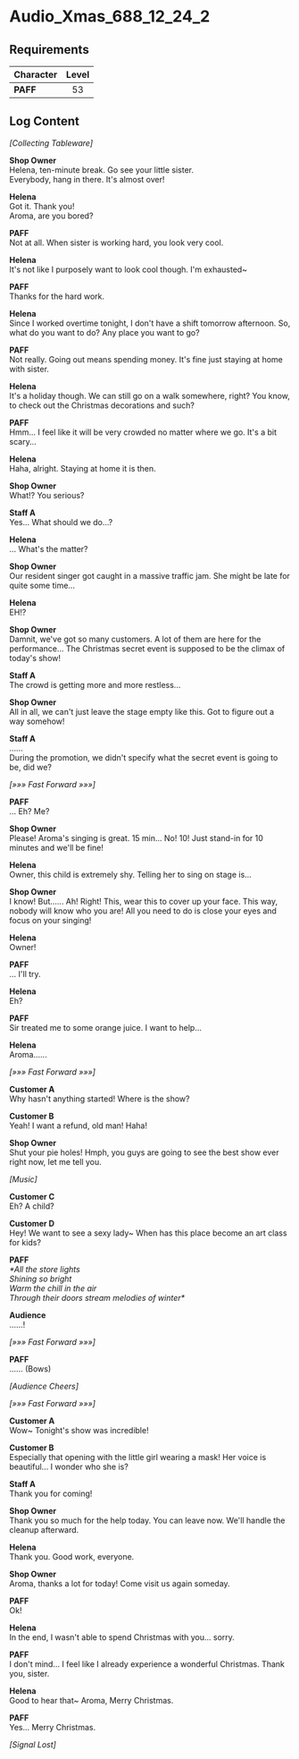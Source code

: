 # Audio_Xmas_688_12_24_2
## Requirements
|Character|Level|
|---------|:---:|
|**PAFF** | 53  |

## Log Content
*\[Collecting Tableware\]*

**Shop Owner**<br>
Helena, ten\-minute break. Go see your little sister.<br>
Everybody, hang in there. It's almost over!

**Helena**<br>
Got it. Thank you!<br>
Aroma, are you bored?

**PAFF**<br>
Not at all. When sister is working hard, you look very cool.

**Helena**<br>
It's not like I purposely want to look cool though. I'm exhausted\~

**PAFF**<br>
Thanks for the hard work.

**Helena**<br>
Since I worked overtime tonight, I don't have a shift tomorrow afternoon. So, what do you want to do? Any place you want to go?

**PAFF**<br>
Not really. Going out means spending money. It's fine just staying at home with sister.

**Helena**<br>
It's a holiday though. We can still go on a walk somewhere, right? You know, to check out the Christmas decorations and such?

**PAFF**<br>
Hmm... I feel like it will be very crowded no matter where we go. It's a bit scary...

**Helena**<br>
Haha, alright. Staying at home it is then.

**Shop Owner**<br>
What!? You serious?

**Staff A**<br>
Yes... What should we do...?

**Helena**<br>
... What's the matter?

**Shop Owner**<br>
Our resident singer got caught in a massive traffic jam. She might be late for quite some time...

**Helena**<br>
EH!?

**Shop Owner**<br>
Damnit, we've got so many customers. A lot of them are here for the performance... The Christmas secret event is supposed to be the climax of today's show!

**Staff A**<br>
The crowd is getting more and more restless...

**Shop Owner**<br>
All in all, we can't just leave the stage empty like this. Got to figure out a way somehow!

**Staff A**<br>
......<br>
During the promotion, we didn't specify what the secret event is going to be, did we?

*[»»» Fast Forward »»»]*

**PAFF**<br>
... Eh? Me?

**Shop Owner**<br>
Please! Aroma's singing is great. 15 min... No! 10! Just stand\-in for 10 minutes and we'll be fine!

**Helena**<br>
Owner, this child is extremely shy. Telling her to sing on stage is...

**Shop Owner**<br>
I know! But...... Ah! Right! This, wear this to cover up your face. This way, nobody will know who you are! All you need to do is close your eyes and focus on your singing!

**Helena**<br>
Owner!

**PAFF**<br>
... I'll try. 

**Helena**<br>
Eh?

**PAFF**<br>
Sir treated me to some orange juice. I want to help...

**Helena**<br>
Aroma......

*[»»» Fast Forward »»»]*

**Customer A**<br>
Why hasn't anything started! Where is the show?

**Customer B**<br>
Yeah! I want a refund, old man! Haha!

**Shop Owner**<br>
Shut your pie holes! Hmph, you guys are going to see the best show ever right now, let me tell you.

*\[Music\]*

**Customer C**<br>
Eh? A child?

**Customer D**<br>
Hey! We want to see a sexy lady\~ When has this place become an art class for kids?

**PAFF**<br>
*\*All the store lights<br>
Shining so bright<br>
Warm the chill in the air<br>
Through their doors stream melodies of winter\**

**Audience**<br>
......!

*[»»» Fast Forward »»»]*

**PAFF**<br>
...... (Bows)

*\[Audience Cheers\]*

*[»»» Fast Forward »»»]*

**Customer A**<br>
Wow\~ Tonight's show was incredible!

**Customer B**<br>
Especially that opening with the little girl wearing a mask! Her voice is beautiful... I wonder who she is?

**Staff A**<br>
Thank you for coming!

**Shop Owner**<br>
Thank you so much for the help today. You can leave now. We'll handle the cleanup afterward.

**Helena**<br>
Thank you. Good work, everyone.

**Shop Owner**<br>
Aroma, thanks a lot for today! Come visit us again someday.

**PAFF**<br>
Ok!

**Helena**<br>
In the end, I wasn't able to spend Christmas with you... sorry.

**PAFF**<br>
I don't mind... I feel like I already experience a wonderful Christmas. Thank you, sister.

**Helena**<br>
Good to hear that\~ Aroma, Merry Christmas.

**PAFF**<br>
Yes... Merry Christmas.

*[Signal Lost]*